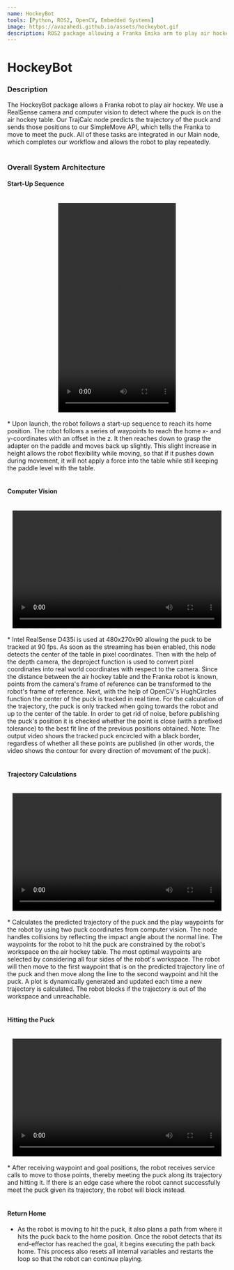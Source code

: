 ```yaml
---
name: HockeyBot
tools: [Python, ROS2, OpenCV, Embedded Systems]
image: https://avazahedi.github.io/assets/hockeybot.gif
description: ROS2 package allowing a Franka Emika arm to play air hockey.
---
```


# HockeyBot

### **Description**
The HockeyBot package allows a Franka robot to play air hockey. We use a RealSense camera and computer vision to detect where the puck is on the air hockey table. Our TrajCalc node predicts the trajectory of the puck and sends those positions to our SimpleMove API, which tells the Franka to move to meet the puck. All of these tasks are integrated in our Main node, which completes our workflow and allows the robot to play repeatedly.
<br>
<br>

### **Overall System Architecture**

#### Start-Up Sequence
<br>

<center><video width="270" height="480" controls>
  <source src="https://user-images.githubusercontent.com/39091881/206932493-6110ad55-7bdc-4c57-898e-caeab954bc97.mp4">
</video></center> 

<br>
* Upon launch, the robot follows a start-up sequence to reach its home position. The robot follows a series of waypoints 
to reach the home x- and y-coordinates with an offset in the z. It then reaches down to grasp the adapter on the paddle 
and moves back up slightly. This slight increase in height allows the robot flexibility while moving, so that if it pushes 
down during movement, it will not apply a force into the table while still keeping the paddle level with the table.
<br>
<br>


#### Computer Vision
<br>

<center><video width="480" height="270" controls>
  <source src="https://user-images.githubusercontent.com/60977336/206880795-9153ac89-7eeb-42bf-a819-3e3e85a09f68.mp4">
</video></center> 

<br>
* Intel RealSense D435i is used at 480x270x90 allowing the puck to be tracked at 90 fps. As soon as the streaming has been enabled, this node detects the center of the table in pixel coordinates. Then with the help of the depth camera, the deproject function is used to convert pixel coordinates into real world coordinates with respect to the camera. Since the distance between the air hockey table and the Franka robot is known, points from the camera's frame of reference can be transformed to the robot's frame of reference. Next, with the help of OpenCV's HughCircles function the center of the puck is tracked in real time. For the calculation of the trajectory, the puck is only tracked when going towards the robot and up to the center of the table. In order to get rid of noise, before publishing the puck's position it is checked whether the point is close (with a prefixed tolerance) to the best fit line of the previous positions obtained. Note: The output video shows the tracked puck encircled with a black border, regardless of whether all these points are published (in other words, the video shows the contour for every direction of movement of the puck).
<br>
<br>


#### Trajectory Calculations
<br>

<center><video width="480" height="270" controls>
  <source src="https://user-images.githubusercontent.com/60977336/206880201-e1849e50-2c71-4b56-8993-bf7feea20640.mp4">
</video></center> 

<br>
* Calculates the predicted trajectory of the puck and the play waypoints for the robot by using two 
puck coordinates from computer vision. The node handles collisions by reflecting the impact angle about the normal line. The waypoints for the robot to hit the puck are constrained by the robot's workspace on the air hockey table. The most optimal waypoints are selected by considering all four sides of the robot's workspace. The robot will then move to the first waypoint that is on the predicted trajectory line of the puck and then move along the line to the second waypoint and hit the puck. A plot is dynamically generated and updated each time a new trajectory is calculated. The robot blocks if the trajectory is out of the workspace and unreachable.
<br>
<br>


#### Hitting the Puck
<br>

<center><video width="480" height="270" controls>
  <source src="https://user-images.githubusercontent.com/60728026/206883262-3a7bd3e8-8259-4f35-b5ad-2bc805d5e52b.mp4">
</video></center>

<br>
* After receiving waypoint and goal positions, the robot receives service calls to move to those points, thereby meeting 
the puck along its trajectory and hitting it. If there is an edge case where the robot cannot successfully meet the puck 
given its trajectory, the robot will block instead.
<br>
<br>


#### Return Home
* As the robot is moving to hit the puck, it also plans a path from where it hits the puck back to the home position. 
Once the robot detects that its end-effector has reached the goal, it begins executing the path back home. This process 
also resets all internal variables and restarts the loop so that the robot can continue playing.